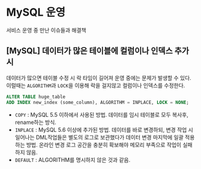 # MySQL 운영

서비스 운영 중 만난 이슈들과 해결책

## [MySQL] 데이터가 많은 테이블에 컬럼이나 인덱스 추가 시

데이터가 많으면 테이블 수정 시 락 타임이 길어져 운영 중에는 문제가 발생할 수 있다. 이럴때는 `ALGORITHM`과 `LOCK`을 이용해 락을 걸지않고 컬럼이나 인덱스를 수정한다.

```sql
ALTER TABLE huge_table
ADD INDEX new_index (some_column), ALGORITHM = INPLACE, LOCK = NONE;
```

- `COPY` : MySQL 5.5 이하에서 사용된 방법. 데이터를 임시 테이블로 모두 복사후, rename하는 방식.
- `INPLACE` : MySQL 5.6 이상에 추가된 방법. 데이터를 바로 변경하되, 변경 작업 시 일어나는 DML작업들은 별도의 로그로 보관했다가 데이터 변경 마지막에 일괄 적용하는 방법. 온라인 변경 로그 공간을 충분히 확보해야 메모리 부족으로 작업이 실패하지 않음.
- `DEFAULT` : ALGORITHM를 명시하지 않은 것과 같음.
